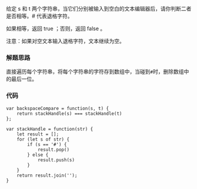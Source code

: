 给定 s 和 t 两个字符串，当它们分别被输入到空白的文本编辑器后，请你判断二者是否相等。# 代表退格字符。

如果相等，返回 true ；否则，返回 false 。

注意：如果对空文本输入退格字符，文本继续为空。

### 解题思路
直接遍历每个字符串，将每个字符串的字符存到数组中，当碰到```#```时，删除数组中的最后一位。

### 代码
```
var backspaceCompare = function(s, t) {
    return stackHandle(s) === stackHandle(t)
};

var stackHandle = function(str) {
    let result = [];
    for (let s of str) {
        if (s == '#') {
            result.pop()
        } else {
            result.push(s)
        }
    }
    return result.join('');
}
```